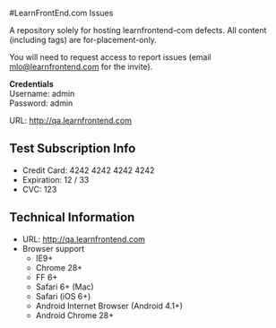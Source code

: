 #LearnFrontEnd.com Issues

A repository solely for hosting learnfrontend-com defects. All content (including tags) are for-placement-only.

You will need to request access to report issues (email mlo@learnfrontend.com for the invite).

**Credentials**   
Username: admin   
Password: admin   

URL: http://qa.learnfrontend.com

## Test Subscription Info
- Credit Card: 4242 4242 4242 4242
- Expiration: 12 / 33
- CVC: 123

## Technical Information
- URL: http://qa.learnfrontend.com
- Browser support
  - IE9+
  - Chrome 28+
  - FF 6+
  - Safari 6+ (Mac)
  - Safari (iOS 6+)
  - Android Internet Browser (Android 4.1+)
  - Android Chrome 28+
